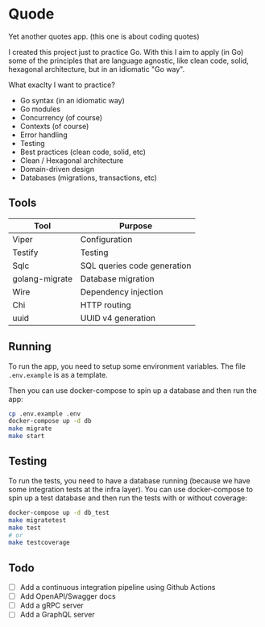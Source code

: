 # Quode

Yet another quotes app. (this one is about coding quotes)

I created this project just to practice Go. With this I aim to apply (in Go) some of the principles that are language agnostic, like clean code, solid, hexagonal architecture, but in an idiomatic "Go way".

What exaclty I want to practice?
- Go syntax (in an idiomatic way)
- Go modules
- Concurrency (of course)
- Contexts (of course)
- Error handling
- Testing
- Best practices (clean code, solid, etc)
- Clean / Hexagonal architecture
- Domain-driven design
- Databases (migrations, transactions, etc)

## Tools

| Tool | Purpose |
| - | - |
| Viper | Configuration |
| Testify | Testing |
| Sqlc | SQL queries code generation |
| golang-migrate | Database migration |
| Wire | Dependency injection |
| Chi | HTTP routing |
| uuid | UUID v4 generation |

## Running

To run the app, you need to setup some environment variables. The file `.env.example` is as a template.

Then you can use docker-compose to spin up a database and then run the app:

```bash
cp .env.example .env
docker-compose up -d db
make migrate
make start 
```

## Testing

To run the tests, you need to have a database running (because we have some integration tests at the infra layer). 
You can use docker-compose to spin up a test database and then run the tests with or without coverage:

```bash
docker-compose up -d db_test
make migratetest 
make test
# or
make testcoverage
```

## Todo
- [ ] Add a continuous integration pipeline using Github Actions
- [ ] Add OpenAPI/Swagger docs
- [ ] Add a gRPC server
- [ ] Add a GraphQL server
